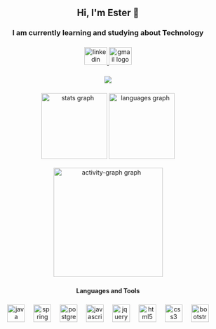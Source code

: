 ### 

<div div align="center">
    <h2>Hi, I'm Ester 👋</h2>
</div>

### 

### 

<div align="center">
   <h3>I am currently learning and studying about Technology</h3> 
</div>

###

###

<div align="center">
 <div align="center">
  <a href="www.linkedin.com/in/ester-g-tech">
    <img src="https://raw.githubusercontent.com/maurodesouza/profile-readme-generator/master/src/assets/icons/social/linkedin/default.svg" width="52" height="40" alt="linkedin logo"/>
  </a>
     
  <a href="https://mail.google.com/mail/u/2/?ogbl#inbox">
    <img src="https://raw.githubusercontent.com/maurodesouza/profile-readme-generator/master/src/assets/icons/social/gmail/default.svg" width="52" height="40" alt="gmail logo" />
  </a>
</div>

###

###

<div align="center">
  <img src="https://profile-counter.glitch.me/estergcarvalho/count.svg?"  />
</div>

###

###

<div align="center">
  <img src="https://github-readme-stats.vercel.app/api?username=estergcarvalho&hide_title=false&hide_rank=false&show_icons=true&include_all_commits=true&count_private=true&disable_animations=false&theme=vision-friendly-dark&locale=en&hide_border=true&order=1" height="150" alt="stats graph"/>
  <img src="https://github-readme-stats.vercel.app/api/top-langs?username=estergcarvalho&locale=en&hide_title=false&layout=compact&card_width=320&langs_count=5&theme=vision-friendly-dark&hide_border=true&order=2" height="150" alt="languages graph"/><br><br>
  <img src="https://github-readme-activity-graph.vercel.app/graph?username=estergcarvalho&radius=16&theme=modern-lilac&area=true&order=5&bg_color=040505&color=dc9532&title_color=584556&point=7c7c7c&area_color=7657e9" height="249" alt="activity-graph graph"/>
</div>

###

### 

<div align="center">
   <h4>Languages and Tools</h4> 
</div>

###

###

<div align="center">
  <img src="https://cdn.jsdelivr.net/gh/devicons/devicon/icons/java/java-original.svg" height="40" alt="java logo"  />
  <img width="12" />
  <img src="https://cdn.jsdelivr.net/gh/devicons/devicon/icons/spring/spring-original.svg" height="40" alt="spring logo"  />
  <img width="12" />
  <img src="https://cdn.jsdelivr.net/gh/devicons/devicon/icons/postgresql/postgresql-original.svg" height="40" alt="postgresql logo"  />
  <img width="12" />
  <img src="https://cdn.jsdelivr.net/gh/devicons/devicon/icons/javascript/javascript-original.svg" height="40" alt="javascript logo"  />
  <img width="12" />
  <img src="https://cdn.jsdelivr.net/gh/devicons/devicon/icons/jquery/jquery-original.svg" height="40" alt="jquery logo"  />
  <img width="12" />
  <img src="https://cdn.jsdelivr.net/gh/devicons/devicon/icons/html5/html5-original.svg" height="40" alt="html5 logo"  />
  <img width="12" />
  <img src="https://cdn.jsdelivr.net/gh/devicons/devicon/icons/css3/css3-original.svg" height="40" alt="css3 logo"  />
  <img width="12" />
  <img src="https://cdn.jsdelivr.net/gh/devicons/devicon/icons/bootstrap/bootstrap-original.svg" height="40" alt="bootstrap logo"  />
</div>

###

